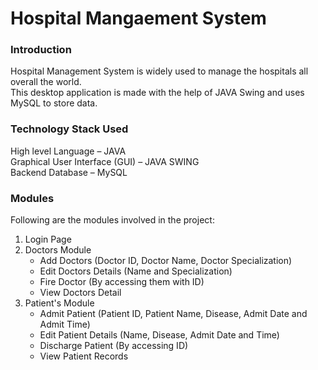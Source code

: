 # Hospital Mangaement System

### Introduction
Hospital Management System is widely used to manage the hospitals all overall the world.\
This desktop application is made with the help of JAVA Swing and uses MySQL to store data.

### Technology Stack Used
High level Language – JAVA\
Graphical User Interface (GUI) – JAVA SWING\
Backend Database – MySQL

### Modules
Following are the modules involved in the project:
1) Login Page
2) Doctors Module
   -  Add Doctors (Doctor ID, Doctor Name, Doctor Specialization)
   -	Edit Doctors Details (Name and Specialization)
   -	Fire Doctor (By accessing them with ID)
   -	View Doctors Detail
3) Patient's Module
   -	Admit Patient (Patient ID, Patient Name, Disease, Admit Date and Admit Time)
   -	Edit Patient Details (Name, Disease, Admit Date and Time)
   -	Discharge Patient (By accessing ID)
   -	View Patient Records


